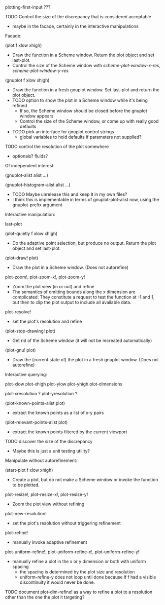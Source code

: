 plotting-first-input ???

TODO Control the size of the discrepancy that is considered acceptable
- maybe in the facade, certainly in the interactive manipulations


Facade:

(plot f xlow xhigh)
- Draw the function in a Scheme window.  Return the plot object and set last-plot.
- Control the size of the Scheme window with *scheme-plot-window-x-res*,
  *scheme-plot-window-y-res*

(gnuplot f xlow xhigh)
- Draw the function in a fresh gnuplot window.  Set last-plot and
  return the plot object.
- TODO option to show the plot in a Scheme window while it's being refined
  - If so, the Scheme window should be closed before the gnuplot
    window appears
  - Control the size of the Scheme window, or come up with really good defaults
- TODO pick an interface for gnuplot control strings
  - global variables to hold defaults if parameters not supplied?

TODO control the resolution of the plot somewhere
- optionals? fluids?


Of independent interest:

(gnuplot-alist alist ...)

(gnuplot-histogram-alist alist ...)
- TODO Maybe unrelease this and keep it in my own files?
- I think this is implementable in terms of gnuplot-plot-alist now,
  using the gnuplot-prefix argument


Interactive manipulation:

last-plot

(plot-quietly f xlow xhigh)
- Do the adaptive point selection, but produce no output.  Return the
  plot object and set last-plot.

(plot-draw! plot)
- Draw the plot in a Scheme window.  (Does not autorefine)

plot-zoom!, plot-zoom-x!, plot-zoom-y!
- Zoom the plot view (in or out) and refine
- The semantics of omitting bounds along the x dimension are complicated:
  They constitute a request to test the function at -1 and 1, but then to
  clip the plot output to include all available data.

plot-resolve!
- set the plot's resolution and refine

(plot-stop-drawing! plot)
- Get rid of the Scheme window (it will not be recreated automatically)

(plot-gnu! plot)
- Draw the (current state of) the plot in a fresh gnuplot window.  (Does not
  autorefine)


Interactive querying:

plot-xlow plot-xhigh plot-ylow plot-yhigh plot-dimensions

plot-xresolution ? plot-yresolution ?

(plot-known-points-alist plot)
- extract the known points as a list of x-y pairs

(plot-relevant-points-alist plot)
- extract the known points filtered by the current viewport

TODO discover the size of the discrepancy
- Maybe this is just a unit testing utility?


Manipulate without autorefinement:

(start-plot f xlow xhigh)
- Create a plot, but do not make a Scheme window or invoke the
  function to be plotted.

plot-resize!, plot-resize-x!, plot-resize-y!
- Zoom the plot view without refining

plot-new-resolution!
- set the plot's resolution without triggering refinement

plot-refine!
- manually invoke adaptive refinement

plot-uniform-refine!, plot-uniform-refine-x!, plot-uniform-refine-y!
- manually refine a plot in the x or y dimension or both with uniform spacing
  - the spacing is determined by the plot size and resolution
  - uniform-refine-y does not loop until done because if f had a
    visible discontinuity it would never be done.

TODO document plot-dim-refine! as a way to refine a plot to a
resolution other than the one the plot it targeting?

